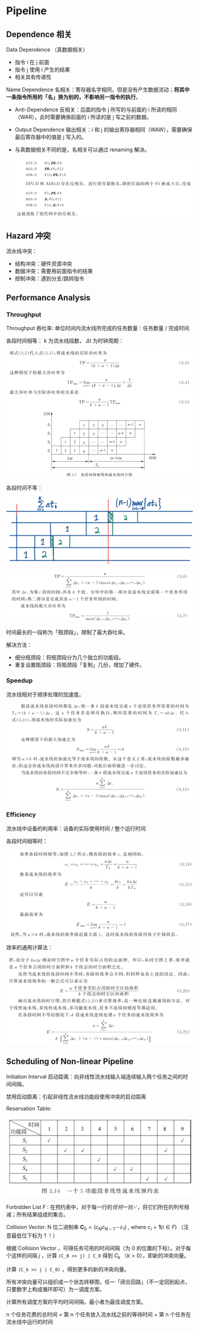 # Pipeline

## Dependence 相关

Data Dependence （真数据相关）

- 指令 i 在 j 前面
- 指令 j 使用 i 产生的结果
- 相关具有传递性

Name Dependence 名相关：寄存器名字相同，但是没有产生数据流动；**将其中一条指令所用的「名」换为别的，不影响另一指令的执行**。

- Anti-Dependence 反相关：后面的指令 j 所写的与前面的 i 所读的相同（WAR），此时需要确保前面的 i 所读的是 j 写之前的数据。

- Output Dependence 输出相关：i 和 j 的输出寄存器相同（WAW），需要确保最后寄存器中的值是 j 写入的。

- 与真数据相关不同的是，名相关可以通过 renaming 解决。

    ![image-20220610112640026](4_pipeline.assets/image-20220610112640026.png)

## Hazard 冲突

流水线冲突：

- 结构冲突：硬件资源冲突
- 数据冲突：需要用前面指令的结果
- 控制冲突：遇到分支/跳转指令

## Performance Analysis

### Throughput

Throughput 吞吐率: 单位时间内流水线所完成的任务数量：任务数量 / 完成时间

各段时间相等： k 为流水线段数， $\Delta t$ 为时钟周期：

![Screen Shot 2022-04-15 at 22.27.35](4_pipeline.assets/Screen%20Shot%202022-04-15%20at%2022.27.35.png)

各段时间不等：

![image-20220415223523029](4_pipeline.assets/image-20220415223523029.png)

![Screen Shot 2022-04-15 at 22.35.38](4_pipeline.assets/Screen%20Shot%202022-04-15%20at%2022.35.38.png)

时间最长的一段称为「瓶颈段」，限制了最大吞吐率。

解决方法：

- 细分瓶颈段：将瓶颈段分为几个独立的功能段。
- 重复设置瓶颈段：将瓶颈段「复制」几份，增加了硬件。

### Speedup

流水线相对于顺序处理的加速度。

![Screen Shot 2022-04-15 at 22.56.05](4_pipeline.assets/Screen%20Shot%202022-04-15%20at%2022.56.05.png)



### Efficiency

流水线中设备的利用率：设备的实际使用时间 / 整个运行时间

各段时间相等时：

![Screen Shot 2022-04-15 at 23.00.41](4_pipeline.assets/Screen%20Shot%202022-04-15%20at%2023.00.41.png)

效率的通用计算法：

![Screen Shot 2022-04-15 at 23.01.16](4_pipeline.assets/Screen%20Shot%202022-04-15%20at%2023.01.16.png)



## Scheduling of Non-linear Pipeline

Initiation Interval 启动距离：向非线性流水线输入端连续输入两个任务之间的时间间隔。

禁用启动距离：引起非线性流水线功能段使用冲突的启动距离

Reservation Table: 

![Screen Shot 2022-04-15 at 23.43.20](4_pipeline.assets/Screen%20Shot%202022-04-15%20at%2023.43.20.png)

Forbidden List $F$ : 在预约表中，对于每一行的*任何*一对✅，将它们所在的列号相减；所有结果组成的集合。

Collision Vector: N 位二进制串 $\mathbf{C}_0 = (c_N c_{N-1} \cdots c_1) ~,~ \text{where } c_i = \mathbf 1(i \in F)$ （注意最低位下标为 1 ！）

根据 Collision Vector ，可得任务可用的时间间隔（为 0 的位置的下标）。对于每个这样的间隔 $j$ ，计算 `(C_0 >> j) | C_0` 得到 $C_k$ （$k > 0$），即新的冲突向量。

计算 `(C_k >> j | C_0)` ，得到更多的新的冲突向量。

所有冲突向量可以组织成一个状态转移图，任一「闭合回路」（不一定回到起点，只要数字上构成循环即可）为一调度方案。

计算所有调度方案的平均时间间隔，最小者为最佳调度方案。

n 个任务花费的总时间 = 第 n 个任务放入流水线之前的等待时间 + 第 n 个任务在流水线中运行的时间



